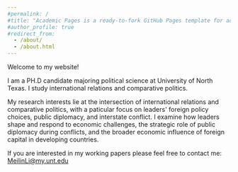 ```yaml
---
#permalink: /
#title: "Academic Pages is a ready-to-fork GitHub Pages template for academic personal websites"
#author_profile: true
#redirect_from: 
  - /about/
  - /about.html
---
```

Welcome to my website!

I am a PH.D candidate majoring political science at University of North Texas. I study international relations and comparative politics. 

My research interests lie at the intersection of international relations and comparative politics, with a paticular focus on leaders' foreign policy choices, public diplomacy, and interstate conflict. I examine how leaders shape and respond to economic challenges, the strategic role of public diplomacy during conflicts, and the broader economic influence of foreign capital in developing countries. 

If you are interested in my working papers please feel free to contact me: [MeilinLi@my.unt.edu](mailto:MeilinLi@my.unt.edu)


